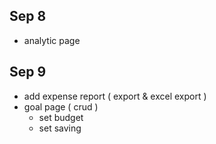 ## Sep 8

-   analytic page

## Sep 9

-   add expense report ( export & excel export )
-   goal page ( crud )
    -   set budget
    -   set saving
